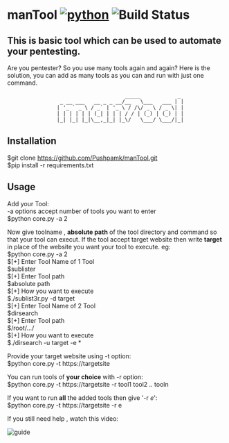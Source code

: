 manTool [![python](https://img.shields.io/badge/Python-2.7-brightgreen.svg?style=style=flat-square)](https://www.python.org/downloads/) ![Build Status](https://travis-ci.org/Pushpamk/manTool.svg?branch=master) 
==
This is basic tool which can be used to automate your pentesting.
--
Are you pentester? So you use many tools again and again? Here is the solution, you can add as many tools as you can and run with just one command.  

					                      _____            _ 
					 _ __ ___   __ _ _ __/__   \___   ___ | |
					| '_ ` _ \ / _` | '_ \ / /\/ _ \ / _ \| |
					| | | | | | (_| | | | / / | (_) | (_) | |
					|_| |_| |_|\__,_|_| |_\/   \___/ \___/|_|

Installation
--
$git clone https://github.com/Pushpamk/manTool.git  
$pip install -r requirements.txt

Usage
-- 
Add your Tool:</br>
-a options accept number of tools you want to enter</br>
$python core.py -a 2</br>

Now give toolname , **absolute path** of the tool directory and command so that your tool can execut. If the tool accept target website then write **target** in place of the website you want your tool to execute. eg: </br> 
$python core.py -a 2</br>
$[+] Enter Tool Name of 1 Tool  
$sublister  
$[+] Enter Tool path  
$absolute path  
$[+] How you want to execute  
$./sublist3r.py -d target  
$[+] Enter Tool Name of 2 Tool  
$dirsearch  
$[+] Enter Tool path  
$/root/.../  
$[+] How you want to execute  
$./dirsearch -u target -e *  


Provide your target website using -t option:</br>
$python core.py -t https://targetsite</br>

You can run tools of **your choice** with -r option:</br>
$python core.py -t https://targetsite -r tool1 tool2 .. tooln </br> 

If you want to run **all** the added tools then give '-r *e*':</br>
$python core.py -t https://targetsite -r e  </br>

If you still need help , watch this video:  

![guide](https://user-images.githubusercontent.com/25183920/40865111-6d49885c-6614-11e8-908c-4da7d713409a.gif)

